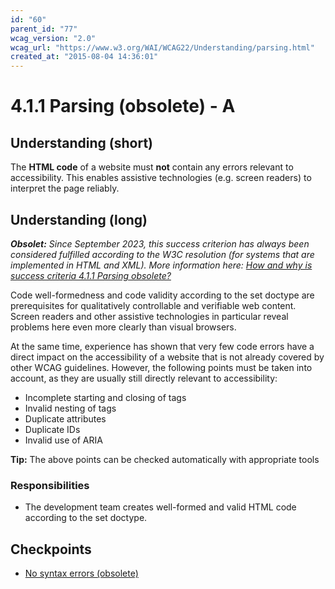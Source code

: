 ```yaml
---
id: "60"
parent_id: "77"
wcag_version: "2.0"
wcag_url: "https://www.w3.org/WAI/WCAG22/Understanding/parsing.html"
created_at: "2015-08-04 14:36:01"
---
```


# 4.1.1 Parsing (obsolete) - A

## Understanding (short)

The **HTML code** of a website must **not** contain any errors relevant to accessibility. This enables assistive technologies (e.g. screen readers) to interpret the page reliably.

## Understanding (long)

_**Obsolet:** Since September 2023, this success criterion has always been considered fulfilled according to the W3C resolution (for systems that are implemented in HTML and XML). More information here: [How and why is success criteria 4.1.1 Parsing obsolete?](https://www.w3.org/WAI/standards-guidelines/wcag/faq/#parsing411)_

Code well-formedness and code validity according to the set doctype are prerequisites for qualitatively controllable and verifiable web content. Screen readers and other assistive technologies in particular reveal problems here even more clearly than visual browsers.

At the same time, experience has shown that very few code errors have a direct impact on the accessibility of a website that is not already covered by other WCAG guidelines. However, the following points must be taken into account, as they are usually still directly relevant to accessibility:

- Incomplete starting and closing of tags
- Invalid nesting of tags
- Duplicate attributes
- Duplicate IDs
- Invalid use of ARIA

**Tip:** The above points can be checked automatically with appropriate tools

### Responsibilities

- The development team creates well-formed and valid HTML code according to the set doctype.

## Checkpoints

- [No syntax errors (obsolete)](no-syntax-errors-obsolete)